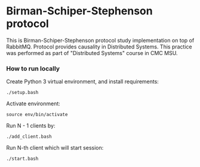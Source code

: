 # Birman-Schiper-Stephenson protocol

This is Birman-Schiper-Stephenson protocol study implementation on top of RabbitMQ. 
Protocol provides causality in Distributed Systems. This practice was performed as 
part of "Distributed Systems" course in CMC MSU.

### How to run locally
Create Python 3 virtual environment, and install requirements:
```
./setup.bash
```
Activate environment:
```
source env/bin/activate
```
Run N - 1 clients by:
```
./add_client.bash
```
Run N-th client which will start session:
```
./start.bash
```
